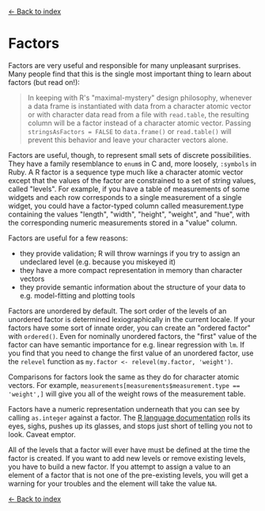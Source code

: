 [<- Back to index](index.html)

# Factors

Factors are very useful and responsible for many unpleasant surprises. Many people find that this is the single most important thing to learn about factors (but read on!):

> In keeping with R's "maximal-mystery" design philosophy, whenever a data frame is instantiated with data from a character atomic vector or with character data read from a file with `read.table`, the resulting column will be a factor instead of a character atomic vector. Passing `stringsAsFactors = FALSE` to `data.frame()` or `read.table()` will prevent this behavior and leave your character vectors alone.

Factors are useful, though, to represent small sets of discrete possibilities. They have a family resemblance to `enum`s in C and, more loosely, `:symbols` in Ruby. A R factor is a sequence type much like a character atomic vector except that the values of the factor are constrained to a set of string values, called "levels". For example, if you have a table of measurements of some widgets and each row corresponds to a single measurement of a single widget, you could have a factor-typed column called measurement.type containing the values "length", "width", "height", "weight", and "hue", with the corresponding numeric measurements stored in a "value" column.

Factors are useful for a few reasons:

* they provide validation; R will throw warnings if you try to assign an undeclared level (e.g. because you miskeyed it)
* they have a more compact representation in memory than character vectors
* they provide semantic information about the structure of your data to e.g. model-fitting and plotting tools

Factors are unordered by default. The sort order of the levels of an unordered factor is determined lexiographically in the current locale. If your factors have some sort of innate order, you can create an "ordered factor" with `ordered()`. Even for nominally unordered factors, the "first" value of the factor can have semantic importance for e.g. linear regression with `lm`. If you find that you need to change the first value of an unordered factor, use the `relevel` function as `my.factor <- relevel(my.factor, 'weight')`.

Comparisons for factors look the same as they do for character atomic vectors. For example, `measurements[measurements$measurement.type == 'weight',]` will give you all of the weight rows of the measurement table.

Factors have a numeric representation underneath that you can see by calling `as.integer` against a factor. The [R language documentation](http://cran.r-project.org/doc/manuals/r-release/R-lang.html#Factors) rolls its eyes, sighs, pushes up its glasses, and stops just short of telling you not to look. Caveat emptor.

All of the levels that a factor will ever have must be defined at the time the factor is created. If you want to add new levels or remove existing levels, you have to build a new factor. If you attempt to assign a value to an element of a factor that is not one of the pre-existing levels, you will get a warning for your troubles and the element will take the value `NA`.

[<- Back to index](index.html)
<script>
  (function(i,s,o,g,r,a,m){i['GoogleAnalyticsObject']=r;i[r]=i[r]||function(){
  (i[r].q=i[r].q||[]).push(arguments)},i[r].l=1*new Date();a=s.createElement(o),
  m=s.getElementsByTagName(o)[0];a.async=1;a.src=g;m.parentNode.insertBefore(a,m)
  })(window,document,'script','//www.google-analytics.com/analytics.js','ga');

  ga('create', 'UA-6770445-5', 'tim-smith.us');
  ga('send', 'pageview');

</script>